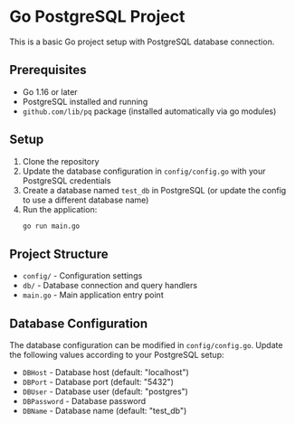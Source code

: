 # Go PostgreSQL Project

This is a basic Go project setup with PostgreSQL database connection.

## Prerequisites

- Go 1.16 or later
- PostgreSQL installed and running
- `github.com/lib/pq` package (installed automatically via go modules)

## Setup

1. Clone the repository
2. Update the database configuration in `config/config.go` with your PostgreSQL credentials
3. Create a database named `test_db` in PostgreSQL (or update the config to use a different database name)
4. Run the application:
   ```bash
   go run main.go
   ```

## Project Structure

- `config/` - Configuration settings
- `db/` - Database connection and query handlers
- `main.go` - Main application entry point

## Database Configuration

The database configuration can be modified in `config/config.go`. Update the following values according to your PostgreSQL setup:

- `DBHost` - Database host (default: "localhost")
- `DBPort` - Database port (default: "5432")
- `DBUser` - Database user (default: "postgres")
- `DBPassword` - Database password
- `DBName` - Database name (default: "test_db") 

